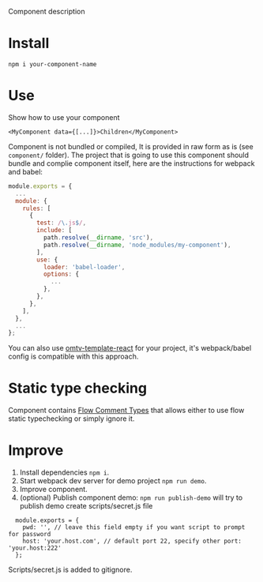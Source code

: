 Component description

# Install
```
npm i your-component-name
```

# Use
Show how to use your component
```
<MyComponent data={[...]}>Children</MyComponent>
```

Component is not bundled or compiled, It is provided in raw form as is
(see `component/` folder).
The project that is going to use this component should bundle and
complie component itself, here are the instructions for webpack and babel:
```webpack.config.js
module.exports = {
  ...
  module: {
    rules: [
      {
        test: /\.js$/,
        include: [
          path.resolve(__dirname, 'src'),
          path.resolve(__dirname, 'node_modules/my-component'),
        ],
        use: {
          loader: 'babel-loader',
          options: {
            ...
          },
        },
      },
    ],
  },
  ...
};
```
You can also use [omtv-template-react](https://github.com/omatviiv/omtv-template-react)
for your project, it's webpack/babel config is compatible with this approach.

# Static type checking
Component contains [Flow Comment Types](https://flow.org/en/docs/types/comments/)
that allows either to use flow static typechecking or simply ignore it.

# Improve
1. Install dependencies `npm i`.
2. Start webpack dev server for demo project `npm run demo`.
3. Improve component.
4. (optional) Publish component demo:
  `npm run publish-demo` will try to publish demo
  create scripts/secret.js file
  ```
    module.exports = {
      pwd: '', // leave this field empty if you want script to prompt for password
      host: 'your.host.com', // default port 22, specify other port: 'your.host:222'
    };
  ```
  Scripts/secret.js is added to gitignore.
